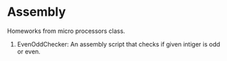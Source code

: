 # Assembly
Homeworks from micro processors class.

1. EvenOddChecker: An assembly script that checks if given intiger is odd or even.
